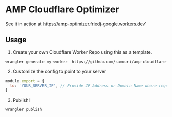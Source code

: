 # AMP Cloudflare Optimizer

See it in action at https://amp-optimizer.friedj-google.workers.dev'

## Usage

1. Create your own Cloudflare Worker Repo using this as a template.

```bash
wrangler generate my-worker  https://github.com/samouri/amp-cloudflare-optimizer
```

2. Customize the config to point to your server

```js
module.export = {
  to: 'YOUR_SERVER_IP', // Provide IP Address or Domain Name where requests should be proxied to.
}
```

3. Publish!

```bash
wrangler publish
```
